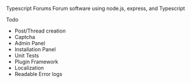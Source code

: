 Typescript Forums
Forum software using node.js, express, and Typescript

Todo
- Post/Thread creation
- Captcha
- Admin Panel
- Installation Panel
- Unit Tests
- Plugin Framework
- Localization
- Readable Error logs
